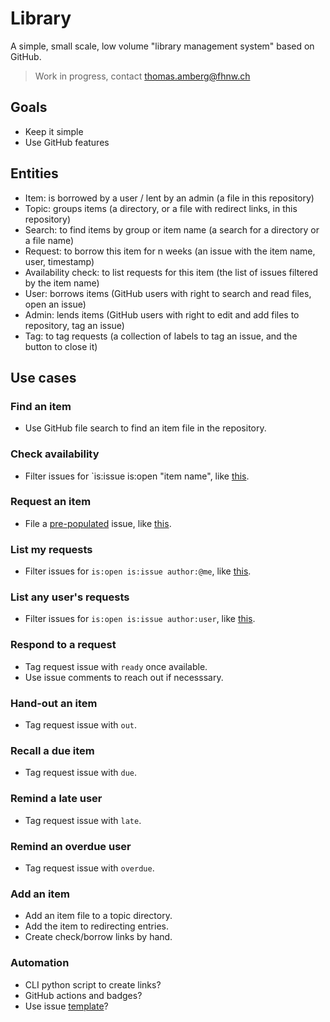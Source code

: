 # Library
A simple, small scale, low volume "library management system" based on GitHub.

> Work in progress, contact thomas.amberg@fhnw.ch

## Goals
- Keep it simple
- Use GitHub features

## Entities
- Item: is borrowed by a user / lent by an admin (a file in this repository)
- Topic: groups items (a directory, or a file with redirect links, in this repository)
- Search: to find items by group or item name (a search for a directory or a file name)
- Request: to borrow this item for n weeks (an issue with the item name, user, timestamp)
- Availability check: to list requests for this item (the list of issues filtered by the item name)
- User: borrows items (GitHub users with right to search and read files, open an issue)
- Admin: lends items (GitHub users with right to edit and add files to repository, tag an issue)
- Tag: to tag requests (a collection of labels to tag an issue, and the button to close it)

## Use cases
### Find an item
- Use GitHub file search to find an item file in the repository.

### Check availability
- Filter issues for `is:issue is:open "item name", like [this](TODO).

### Request an item
- File a [pre-populated](https://stackoverflow.com/questions/34146618/pre-populate-the-github-new-issue-form-using-the-querystring) issue, like [this](TODO).

### List my requests
- Filter issues for `is:open is:issue author:@me`, like [this](TODO).

### List any user's requests
- Filter issues for `is:open is:issue author:user`, like [this](TODO).

### Respond to a request
- Tag request issue with `ready` once available.
- Use issue comments to reach out if necesssary.

### Hand-out an item
- Tag request issue with `out`.

### Recall a due item
- Tag request issue with `due`.

### Remind a late user
- Tag request issue with `late`.

### Remind an overdue user
- Tag request issue with `overdue`.

### Add an item
- Add an item file to a topic directory.
- Add the item to redirecting entries.
- Create check/borrow links by hand.

### Automation
- CLI python script to create links?
- GitHub actions and badges?
- Use issue [template](https://docs.github.com/en/communities/using-templates-to-encourage-useful-issues-and-pull-requests/configuring-issue-templates-for-your-repository)?
